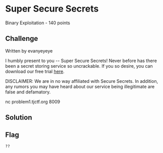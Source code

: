 # Super Secure Secrets
Binary Exploitation - 140 points

## Challenge 

Written by evanyeyeye

I humbly present to you -- Super Secure Secrets! Never before has there been a secret storing service so uncrackable. If you so desire, you can download our free trial [here](46ef3d5307a4c3387b259278dfb0f841610f6b4c1d9958039c75e6844a5b4018_super_secure).

DISCLAIMER: We are in no way affiliated with Secure Secrets. In addition, any rumors you may have heard about our service being illegitimate are false and defamatory.

nc problem1.tjctf.org 8009

## Solution


## Flag

	??